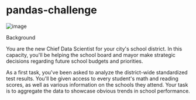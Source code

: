 # pandas-challenge

![image](https://user-images.githubusercontent.com/118692087/219827561-957b3bbb-0e75-4610-a286-7995a1baec97.png)

Background

You are the new Chief Data Scientist for your city's school district. In this capacity, you'll be helping the school board and mayor make strategic decisions regarding future school budgets and priorities.

As a first task, you've been asked to analyze the district-wide standardized test results. You'll be given access to every student's math and reading scores, as well as various information on the schools they attend. Your task is to aggregate the data to showcase obvious trends in school performance.
